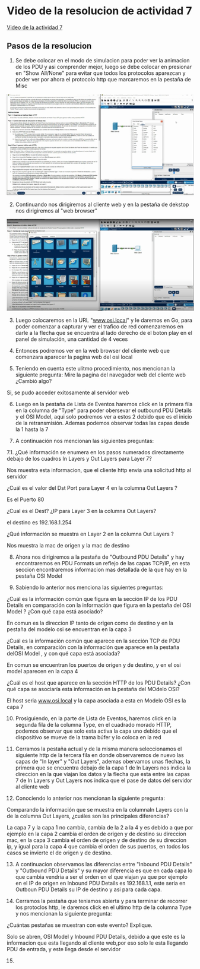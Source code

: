 # Video de la resolucion de actividad 7

<a   href="https://drive.google.com/drive/folders/1kKALKRy8j1qCEVvR-F1YJ7lfcEQwNdCp?usp=sharing" target="_blank" >Video de la actividad 7 </a>


## Pasos de la resolucion

1. Se debe colocar en el modo de simulacion para poder ver la animacion de los PDU y asi comprender mejor, luego se debe colocar en presionar en "Show All/None" para evitar que todos los protocolos aparezcan y poder ver por ahora el protocolo http que marcaremos en la pestaña de Misc

![image](https://github.com/BrunoXIII-Gav/Cabrar---Redes-y-comunicaci-n/blob/main/Actividades/Actividad7-C8280/Imagenes_actividad7/1_actividad7.PNG)


2. Continuando nos dirigiremos al cliente web y en la pestaña de dekstop nos dirigiremos al "web browser"

![image](https://github.com/BrunoXIII-Gav/Cabrar---Redes-y-comunicaci-n/blob/main/Actividades/Actividad7-C8280/Imagenes_actividad7/2_activ7.PNG)

3. Luego colocaremos en la URL "www.osi.local" y le daremos en Go, para poder comenzar a capturar y ver el trafico de red comenzaremos en darle a la flecha que se encuentra al lado derecho de el boton play en el panel de simulación, una cantidad de 4 veces



4.  Entonces podremos ver en la web browser del cliente web que comenzara aparecer la pagina web del osi local



5.  Teniendo en cuenta este ulitmo procedimiento, nos mencionan la siguiente pregunta: Mire la pagina del navegador web del cliente web ¿Cambió algo?

Si, se pudo acceder exitosamente al servidor web

6.  Luego en la pestaña de Lista de Eventos haremos click en la primera fila en la columna de "Type" para poder obersevar el outbound PDU Details y el OSI Model, aqui solo podremos ver a estos 2 debido que es el inicio de la retransmisión. Ademas podemos observar todas las capas desde la 1 hasta la 7


7.  A continuación nos mencionan las siguientes preguntas:

7.1. ¿Qué información se enumera en los pasos numerados directamente debajo de los cuadros In Layers y Out Layers para Layer 7?

Nos muestra esta informacion, que el cliente http envia una solicitud http al servidor

¿Cuál es el valor del Dst Port para Layer 4 en la columna Out Layers ?

Es el Puerto 80

¿Cual es el Dest? ¿IP para Layer 3 en la columna Out Layers?

el destino es 192.168.1.254

¿Qué información se muestra en Layer 2 en la columna Out Layers ?

Nos muestra la mac de origen y la mac de destino


8.  Ahora nos dirigiremos a la pestaña de "Outbound PDU Details" y hay encontraremos en PDU Formats un reflejo de las capas TCP/IP, en esta seccion encontraremos informacion mas detallada de la que hay en la pestaña OSI Model



9. Sabiendo lo anterior nos menciona las siguientes preguntas:

¿Cuál es la información común que figura en la sección IP de los PDU Details en comparación con la información que figura en la pestaña del OSI Model ? ¿Con qué capa está asociado?

En comun es la direccion IP tanto de origen como de destino y en la pestaña del modelo osi se encuentran en la capa 3

¿Cuál es la información común que aparece en la sección TCP de PDU Details, en comparación con la información que aparece en la pestaña delOSI Model , y con qué capa está asociada?

En comun se encuentran los puertos de origen y de destino, y en el osi model aparecen en la capa 4

¿Cuál es el host que aparece en la sección HTTP de los PDU Details? ¿Con qué capa se asociaría esta información en la pestaña del MOdelo OSI?

El host seria www.osi.local y la capa asociada a esta en Modelo OSI es la capa 7  




10.  Prosiguiendo, en la parte de Lista de Eventos, haremos click en la segunda fila de la columna Type, en el cuadrado morado HTTP, podemos observar que solo esta activa la capa uno debido que el dispositivo se mueve de la trama búfer y lo coloca en la red



11.  Cerramos la pestaña actual y de la misma manera seleccionamos el siguiente http de la tercera fila en donde observaremos de nuevo las capas de "In layer" y "Out Layers", ademas obervamos unas flechas, la primera que se encuentra debajo de la capa 1 de In Layers nos indica la direccion en la que viajan los datos y la flecha que esta entre las capas 7 de In Layers y Out Layers nos indica que el pase de datos del servidor al cliente web



12.  Conociendo lo anterior nos mencionan la siguiente pregunta:

Comparando la información que se muestra en la columnaIn Layers con la de la columna Out Layers, ¿cuáles son las principales diferencias?

La capa 7 y la capa 1 no cambia, cambia de la 2 a la 4 y es debido a que por ejemplo en la capa 2 cambia el orden de origen y de destino su direccion mac, en la capa 3 cambia el orden de origen y de destino de su direccion ip, y igual para la capa 4 que cambia el orden de sus puertos, en todos los casos se invierte el de origen y de destino.


13.  A continuacion observamos las diferencias entre "Inbound PDU Details" y "Outbound PDU Details" y su mayor diferencia es que en cada capa lo que cambia vendria a ser el orden en el que viajan ya que por ejemplo en el IP de origen en Inbound PDU Details es 192.168.1.1, este seria en Outboun PDU Details su IP de destino y asi para cada capa.



14.   Cerramos la pestaña que teniamos abierta y para terminar de recorrer los protoclos http, le daremos click en el ultimo http de la columna Type y nos mencionan la siguiente pregunta:

¿Cuántas pestañas se muestran con este evento? Explique.

Solo se abren, OSI Model y Inbound PDU Details, debido a que este es la informacion que esta llegando al cliente web,por eso solo le esta llegando PDU de entrada, y este llega desde el servidor



15.   
